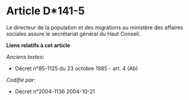 # Article D*141-5

Le directeur de la population et des migrations au ministère des affaires sociales assure le secrétariat général du Haut
Conseil.

**Liens relatifs à cet article**

_Anciens textes_:

  - Décret n°85-1125 du 23 octobre 1985 - art. 4 (Ab)

_Codifié par_:

  - Décret n°2004-1136 2004-10-21
